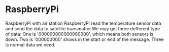 # RaspberryPi
RaspberryPi with air station
RaspberryPi read the temperature sensor data and send the data to satellite transmatter.We may get three defferent type of data: One is '000000000000000000', which means both sensors is down. Two is '000000000' shows in the start or end of the message. Three is normal data we need.
